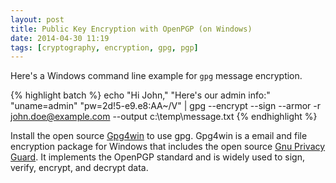 ```yaml
---
layout: post
title: Public Key Encryption with OpenPGP (on Windows)
date: 2014-04-30 11:19
tags: [cryptography, encryption, gpg, pgp]
---
```


Here's a Windows command line example for `gpg` message encryption.

{% highlight batch %}
echo "Hi John," "Here's our admin info:" "uname=admin" "pw=2d!5-e9.e8:AA~/V" | gpg --encrypt --sign --armor -r john.doe@example.com --output c:\temp\message.txt
{% endhighlight %}

Install the open source [Gpg4win](https://gpg4win.org/download.html) to use gpg.
Gpg4win is a email and file encryption package for Windows that includes
the open source [Gnu Privacy Guard](https://www.gnupg.org/). It implements
the OpenPGP standard and is widely used to sign, verify, encrypt, and
decrypt data.
